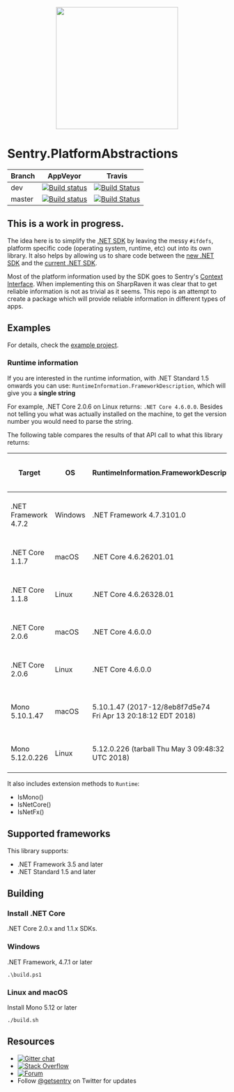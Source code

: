 <p align="center">
  <a href="https://sentry.io" target="_blank" align="center">
    <img src="https://sentry-brand.storage.googleapis.com/sentry-logo-black.png" width="280">
  </a>
  <br />
</p>

# Sentry.PlatformAbstractions

Branch  | AppVeyor | Travis
------------- | ------------- |-------------
dev | [![Build status](https://ci.appveyor.com/api/projects/status/arv807179rg9sg1r/branch/dev?svg=true)](https://ci.appveyor.com/project/sentry/dotnet-sentry-platform-abstractions/branch/dev) | [![Build Status](https://travis-ci.org/getsentry/dotnet-sentry-platform-abstractions.svg?branch=dev)](https://travis-ci.org/getsentry/dotnet-sentry-platform-abstractions)
master | [![Build status](https://ci.appveyor.com/api/projects/status/arv807179rg9sg1r/branch/master?svg=true)](https://ci.appveyor.com/project/sentry/dotnet-sentry-platform-abstractions/branch/master) | [![Build Status](https://travis-ci.org/getsentry/dotnet-sentry-platform-abstractions.svg?branch=master)](https://travis-ci.org/getsentry/dotnet-sentry-platform-abstractions)


## This is a work in progress. 

The idea here is to simplify the [.NET SDK](https://github.com/getsentry/sentry-dotnet/) by leaving the messy `#ifdefs`, platform specific code (operating system, runtime, etc) out into its own library. It also helps by allowing us to share code between the [new .NET SDK](https://github.com/getsentry/sentry-dotnet/) and the [current .NET SDK](https://github.com/getsentry/raven-csharp/).

Most of the platform information used by the SDK goes to Sentry's [Context Interface](https://docs.sentry.io/clientdev/interfaces/contexts/). When implementing this on SharpRaven it was clear that to get reliable information is not as trivial as it seems. This repo is an attempt to create a package which will provide reliable information in different types of apps.

## Examples

For details, check the [example project](https://github.com/getsentry/dotnet-sentry-platform-abstractions/tree/426b7b2a002738a5ccbbed644d6ccb3fa26b9eba/samples/Sentry.PlatformAbstractions.Console).

### Runtime information
If you are interested in the runtime information, with .NET Standard 1.5 onwards you can use: `RuntimeInformation.FrameworkDescription`, which will give you a **single string**

For example, .NET Core 2.0.6 on Linux returns: `.NET Core 4.6.0.0`.
Besides not telling you what was actually installed on the machine, to get the version number you would need to parse the string.

The following table compares the results of that API call to what this library returns:

|      Target      |       OS         |           RuntimeInformation.FrameworkDescription         |  This library returns an object |
| ---------------- | ---------------- | --------------------------------------------------------- | ------------------------------- |
| .NET Framework 4.7.2    |     Windows      |  .NET Framework 4.7.3101.0                                | Name: .NET Framework<br> Version: 4.7.2 |
| .NET Core 1.1.7         |      macOS       |  .NET Core 4.6.26201.01                                   | Name: .NET Core <br> Version: 1.1.7 |
| .NET Core 1.1.8         |      Linux       |  .NET Core 4.6.26328.01                                   | Name: .NET Core <br> Version: 1.1.8 |
| .NET Core 2.0.6         |      macOS       |  .NET Core 4.6.0.0                                        | Name: .NET Core <br> Version: 2.0.6 |
| .NET Core 2.0.6         |      Linux       |  .NET Core 4.6.0.0                                        | Name: .NET Core <br> Version: 2.0.6 |
| Mono 5.10.1.47          |      macOS       |   5.10.1.47 (2017-12/8eb8f7d5e74 <br>Fri Apr 13 20:18:12 EDT 2018) | Name: Mono <br> Version: Mono 5.10.1.47 |
| Mono 5.12.0.226         |      Linux       |   5.12.0.226 (tarball Thu May  3 09:48:32 UTC 2018)       | Name: Mono <br> Version: 5.12.0.226 |


It also includes extension methods to `Runtime`:

* IsMono()
* IsNetCore()
* IsNetFx()


## Supported frameworks

This library supports:

* .NET Framework 3.5 and later
* .NET Standard 1.5 and later

## Building

### Install .NET Core
.NET Core 2.0.x and 1.1.x SDKs.

### Windows
.NET Framework, 4.7.1 or later
```shell
.\build.ps1
```

### Linux and macOS
Install Mono 5.12 or later
```shell
./build.sh
```

## Resources
* [![Gitter chat](https://img.shields.io/gitter/room/getsentry/dotnet.svg)](https://gitter.im/getsentry/dotnet)
* [![Stack Overflow](https://img.shields.io/badge/stack%20overflow-sentry-green.svg)](http://stackoverflow.com/questions/tagged/sentry)
* [![Forum](https://img.shields.io/badge/forum-sentry-green.svg)](https://forum.sentry.io/c/sdks)
* Follow [@getsentry](https://twitter.com/getsentry) on Twitter for updates
